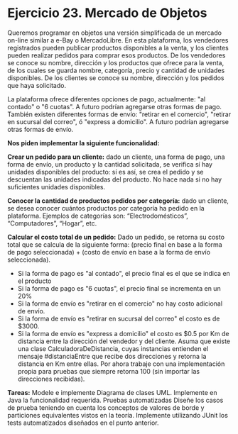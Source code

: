 # Ejercicio 23. Mercado de Objetos

Queremos programar en objetos una versión simplificada de un mercado on-line similar a e-Bay o MercadoLibre. En esta plataforma, los vendedores registrados pueden publicar productos disponibles a la venta, y los clientes pueden realizar pedidos para comprar esos productos.
De los vendedores se conoce su nombre, dirección y los productos que ofrece para la venta, de los cuales se guarda nombre, categoría, precio y cantidad de unidades disponibles.
De los clientes se conoce su nombre, dirección y los pedidos que haya solicitado.

La plataforma ofrece diferentes opciones de pago, actualmente: "al contado" o "6 cuotas". A futuro podrían agregarse otras formas de pago. 
También existen diferentes formas de envío:  "retirar en el comercio", "retirar en sucursal del correo", ó "express a domicilio". A futuro podrían agregarse otras formas de envío.

**Nos piden implementar la siguiente funcionalidad:**

**Crear un pedido para un cliente:** dado un cliente, una forma de pago, una forma de envío, un producto y la cantidad solicitada, se verifica sí hay unidades disponibles del producto: sí es así, se crea el pedido y se descuentan las unidades indicadas del producto. No hace nada si no hay suficientes unidades disponibles. 

**Conocer la cantidad de productos pedidos por categoría:** dado un cliente, se desea conocer cuántos productos por categoría ha pedido en la plataforma. Ejemplos de categorías son: “Electrodomésticos”, “Computadores”, “Hogar”, etc.

**Calcular el costo total de un pedido:** Dado un pedido, se retorna su costo total que se calcula de la siguiente forma: (precio final en base a la forma de pago seleccionada) + (costo de envío en base a la forma de envío seleccionada).
- Si la forma de pago es "al contado", el precio final es el que se indica en el producto
- Si la forma de pago es "6 cuotas", el precio final se incrementa en un 20%
- Si la forma de envío es  "retirar en el comercio" no hay costo adicional de envío.
- Si la forma de envío es "retirar en sucursal del correo" el costo es de $3000.
- Si la forma de envío es "express a domicilio" el costo es $0.5 por Km de distancia entre la dirección del vendedor y del cliente. Asuma que existe una clase CalculadoraDeDistancia, cuyas instancias entienden el mensaje #distanciaEntre que recibe dos direcciones y retorna la distancia en Km entre ellas. Por ahora trabaje con una implementación propia para pruebas que siempre retorna 100 (sin importar las direcciones recibidas). 

**Tareas:**
Modele e implemente
Diagrama de clases UML.
Implemente en Java la funcionalidad requerida.
Pruebas automatizadas
Diseñe los casos de prueba teniendo en cuenta los conceptos de valores de borde y particiones equivalentes vistos en la teoría.
Implemente utilizando JUnit los tests automatizados diseñados en el punto anterior.

